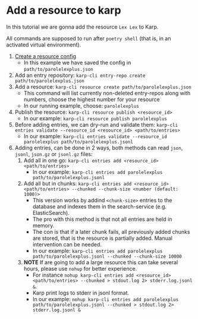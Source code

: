# Add a resource to karp

In this tutorial we are gonna add the resource `Lex Lex` to Karp.

All commands are supposed to run after `poetry shell` (that is, in an activated virtual environment).

1. [Create a resource config](create-resource-config.md)
   - In this example we have saved the config in `path/to/parolelexplus.json`
2. Add an entry repository: `karp-cli entry-repo create path/to/parolelexplus.json`
3. Add a resource: `karp-cli resource create path/to/parolelexplus.json`
   - This command will list currently non-deleted entry-repos along with numbers, choose the highest number for your resource
   - In our running example, choose: `parolelexplus`
4. Publish the resource: `karp-cli resource publish <resource_id>`
   - In our example: `karp-cli resource publish parolelexplus`
5. Before adding entries, we can dry-run and validate them: `karp-cli entries validate --resource_id <resource_id> <path/to/entries>`
   - In our example: `karp-cli entries validate --resource_id parolelexplus path/to/parolelexplus.jsonl`
6. Adding entries, can be done in 2 ways, both methods can read `json`, `jsonl`, `json.gz` or `jsonl.gz` files:
   1. Add all in one go: `karp-cli entries add <resource_id> <path/to/entries>`
      - In our example: `karp-cli entries add parolelexplus path/to/parolelexplus.jsonl`
   2. Add all but in chunks: `karp-cli entries add <resource_id> <path/to/entries> --chunked --chunk-size <number (default: 1000)>`
      - This version works by addind `<chunk-size>` entries to the database and indexes them in the search-service (e.g. ElasticSearch).
      - The pro with this method is that not all entries are held in memory.
      - The con is that if a later chunk fails, all previously added chunks are stored, that is the resource is partially added. Manual intervention can be needed.
      - In our example: `karp-cli entries add parolelexplus path/to/parolelexplus.jsonl --chunked --chunk-size 10000`
   3. **NOTE** If are going to add a large resource this can take several hours, please use `nohup` for better experience.
      - For instance `nohup karp-cli entries add <resource_id> <path/to/entries> --chunked > stdout.log 2> stderr.log.jsonl &`.
      - Karp print logs to stderr in jsonl format.
      - In our example: `nohup karp-cli entries add parolelexplus path/to/parolelexplus.jsonl --chunked > stdout.log 2> stderr.log.jsonl &`
